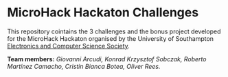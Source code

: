 # MicroHack Hackaton Challenges
This repository cointains the 3 challenges and the bonus project developed for the MicroHack Hackaton organised by the University of Southampton [Electronics and Computer Science Society](https://society.ecs.soton.ac.uk/).

**Team members:**
*Giovanni Arcudi,
Konrad Krzysztof Sobczak,
Roberto Martínez Camacho,
Cristin Bianca Botea,
Oliver Rees.*
